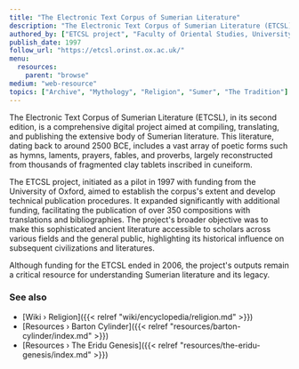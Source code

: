 ```yaml
---
title: "The Electronic Text Corpus of Sumerian Literature"
description: "The Electronic Text Corpus of Sumerian Literature (ETCSL), in its second edition, is a comprehensive digital project aimed at compiling, translating, and publishing the extensive body of Sumerian literature. This literature, dating back to around 2500 BCE, includes a vast array of poetic forms such as hymns, laments, prayers, fables, and proverbs, largely reconstructed from thousands of fragmented clay tablets inscribed in cuneiform."
authored_by: ["ETCSL project", "Faculty of Oriental Studies, University of Oxford"]
publish_date: 1997
follow_url: "https://etcsl.orinst.ox.ac.uk/"
menu:
  resources:
    parent: "browse"
medium: "web-resource"
topics: ["Archive", "Mythology", "Religion", "Sumer", "The Tradition"]
---
```


The Electronic Text Corpus of Sumerian Literature (ETCSL), in its second edition, is a comprehensive digital project aimed at compiling, translating, and publishing the extensive body of Sumerian literature. This literature, dating back to around 2500 BCE, includes a vast array of poetic forms such as hymns, laments, prayers, fables, and proverbs, largely reconstructed from thousands of fragmented clay tablets inscribed in cuneiform.

The ETCSL project, initiated as a pilot in 1997 with funding from the University of Oxford, aimed to establish the corpus's extent and develop technical publication procedures. It expanded significantly with additional funding, facilitating the publication of over 350 compositions with translations and bibliographies. The project's broader objective was to make this sophisticated ancient literature accessible to scholars across various fields and the general public, highlighting its historical influence on subsequent civilizations and literatures.

Although funding for the ETCSL ended in 2006, the project's outputs remain a critical resource for understanding Sumerian literature and its legacy​.

### See also

- [Wiki › Religion]({{< relref "wiki/encyclopedia/religion.md" >}})
- [Resources › Barton Cylinder]({{< relref "resources/barton-cylinder/index.md" >}})
- [Resources › The Eridu Genesis]({{< relref "resources/the-eridu-genesis/index.md" >}})
